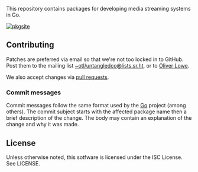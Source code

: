 This repository contains packages for developing media streaming systems in Go.

[![pkgsite](https://pkg.go.dev/badge/github.com/untangledco/streaming)](https://pkg.go.dev/github.com/untangledco/streaming)

## Contributing

Patches are preferred via email so that we're not too locked in to GitHub.
Post them to the mailing list
[~otl/untangledco@lists.sr.ht](mailto:~otl/untangledco@lists.sr.ht),
or to [Oliver Lowe](mailto:o@olowe.co).

We also accept changes via [pull requests](https://github.com/untangledco/streaming/pulls).

### Commit messages

Commit messages follow the same format used by the [Go] project (among others).
The commit subject starts with the affected package name then a brief description of the change.
The body may contain an explanation of the change and why it was made.

[Go]: https://go.dev/doc/contribute#commit_messages

## License

Unless otherwise noted, this sotfware is licensed under the ISC License.
See LICENSE.
